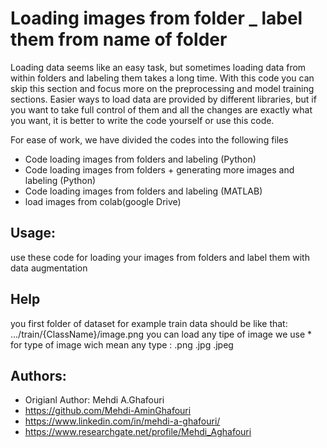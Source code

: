 Loading images from folder _ label them from name of folder
====================================
Loading data seems like an easy task, but sometimes loading data from within folders and labeling them takes a long time.
With this code you can skip this section and focus more on the preprocessing and model training sections.
Easier ways to load data are provided by different libraries, but if you want to take full control of them and all the changes are exactly what you want, it is better to write the code yourself or use this code. 


For ease of work, we have divided the codes into the following files
- Code loading images from folders and labeling (Python)
- Code loading images from folders + generating more images and labeling (Python)
- Code loading images from folders and labeling (MATLAB) 
- load images from colab(google Drive)


Usage:
------
use these code for loading your images from folders and label them with data augmentation 


Help
------------
you first folder of dataset for example train data should be like that:  .../train/{ClassName}/image.png
you can load any tipe of image we use * for type of image wich mean any type : .png .jpg .jpeg


Authors:
--------
* Origianl Author: Mehdi A.Ghafouri
* https://github.com/Mehdi-AminGhafouri
* https://www.linkedin.com/in/mehdi-a-ghafouri/
* https://www.researchgate.net/profile/Mehdi_Aghafouri

